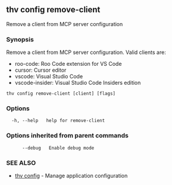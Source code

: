 ## thv config remove-client

Remove a client from MCP server configuration

### Synopsis

Remove a client from MCP server configuration.
Valid clients are:
  - roo-code: Roo Code extension for VS Code
  - cursor: Cursor editor
  - vscode: Visual Studio Code
  - vscode-insider: Visual Studio Code Insiders edition

```
thv config remove-client [client] [flags]
```

### Options

```
  -h, --help   help for remove-client
```

### Options inherited from parent commands

```
      --debug   Enable debug mode
```

### SEE ALSO

* [thv config](thv_config.md)	 - Manage application configuration

